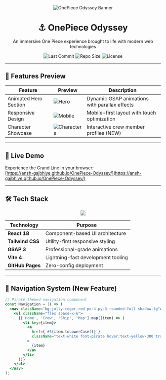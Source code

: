 <!-- Header Banner -->
<div align="center">
 <img src="./assets/landing-header.png" alt="OnePiece Odyssey Banner" />
  <h1>⚓ OnePiece Odyssey</h1>
  <p>An immersive One Piece experience brought to life with modern web technologies</p>
  
  <!-- Badges -->
  <p>
    <img src="https://img.shields.io/github/last-commit/ansh-gajbhiye/OnePiece-Odyssey?color=blue&style=flat" alt="Last Commit">
    <img src="https://img.shields.io/github/repo-size/ansh-gajbhiye/OnePiece-Odyssey?color=success&style=flat" alt="Repo Size">
    <img src="https://img.shields.io/badge/license-MIT-orange?style=flat" alt="License">
  </p>
</div>

---

## 🌟 Features Preview

| Feature               | Preview                          | Description                                  |
|-----------------------|----------------------------------|----------------------------------------------|
| Animated Hero Section | ![Hero](./assets/screenshot-desktop.png) | Dynamic GSAP animations with parallax effects |
| Responsive Design     | ![Mobile](./assets/screenshot-mobile.png) | Mobile-first layout with touch optimization |
| Character Showcase    | ![Characters](./assets/character-showcase.png) | Interactive crew member profiles (NEW) |

---

## 🚀 Live Demo

Experience the Grand Line in your browser:  
[https://ansh-gajbhiye.github.io/OnePiece-Odyssey/](https://ansh-gajbhiye.github.io/OnePiece-Odyssey/)

---

## 🛠️ Tech Stack

<div align="center">
  <img src="https://skillicons.dev/icons?i=react,tailwind,gsap,vite,github" />
</div>

| Technology       | Purpose                                |
|------------------|----------------------------------------|
| **React 18**     | Component-based UI architecture        |
| **Tailwind CSS** | Utility-first responsive styling       |
| **GSAP 3**       | Professional-grade animations          |
| **Vite 4**       | Lightning-fast development tooling     |
| **GitHub Pages** | Zero-config deployment                 |

---

## 🧭 Navigation System (New Feature)

```jsx
// Pirate-themed navigation component
const Navigation = () => (
  <nav className="bg-jolly-roger-red px-4 py-3 rounded-full shadow-lg">
    <ul className="flex space-x-6">
      {['Home', 'Crew', 'Ship', 'Map'].map((item) => (
        <li key={item}>
          <a 
            href={`#${item.toLowerCase()}`} 
            className="text-white font-pirate hover:text-yellow-300 transition"
          >
            {item}
          </a>
        </li>
      ))}
    </ul>
  </nav>
);
